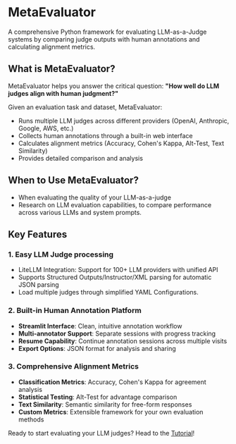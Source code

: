 # MetaEvaluator

A comprehensive Python framework for evaluating LLM-as-a-Judge systems by comparing judge outputs with human annotations and calculating alignment metrics.

## What is MetaEvaluator?

MetaEvaluator helps you answer the critical question: **"How well do LLM judges align with human judgment?"**

Given an evaluation task and dataset, MetaEvaluator: 

- Runs multiple LLM judges across different providers (OpenAI, Anthropic, Google, AWS, etc.)
- Collects human annotations through a built-in web interface
- Calculates alignment metrics (Accuracy, Cohen's Kappa, Alt-Test, Text Similarity)
- Provides detailed comparison and analysis

## When to Use MetaEvaluator?

- When evaluating the quality of your LLM-as-a-judge
- Research on LLM evaluation capabilities, to compare performance across various LLMs and system prompts.

## Key Features

### 1. Easy LLM Judge processing
- LiteLLM Integration: Support for 100+ LLM providers with unified API
- Supports Structured Outputs/Instructor/XML parsing for automatic JSON parsing
- Load multiple judges through simplified YAML Configurations.

### 2. Built-in Human Annotation Platform
- **Streamlit Interface**: Clean, intuitive annotation workflow
- **Multi-annotator Support**: Separate sessions with progress tracking
- **Resume Capability**: Continue annotation sessions across multiple visits
- **Export Options**: JSON format for analysis and sharing

### 3. Comprehensive Alignment Metrics
- **Classification Metrics**: Accuracy, Cohen's Kappa for agreement analysis
- **Statistical Testing**: Alt-Test for advantage comparison
- **Text Similarity**: Semantic similarity for free-form responses
- **Custom Metrics**: Extensible framework for your own evaluation methods



Ready to start evaluating your LLM judges? Head to the [Tutorial](tutorial.md)!